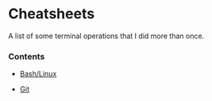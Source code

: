 Cheatsheets
===========

A list of some terminal operations that I did more than once.

### Contents

-   [Bash/Linux](<bash_linux/bash_linux.md>)

-   [Git](<git/git.md>)


